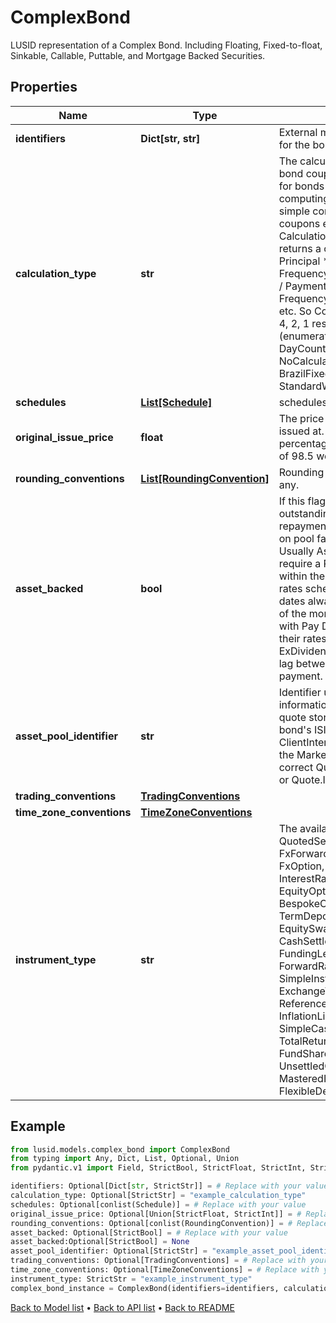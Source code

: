 # ComplexBond

LUSID representation of a Complex Bond.  Including Floating, Fixed-to-float, Sinkable, Callable, Puttable, and Mortgage Backed Securities.
## Properties
Name | Type | Description | Notes
------------ | ------------- | ------------- | -------------
**identifiers** | **Dict[str, str]** | External market codes and identifiers for the bond, e.g. ISIN. | [optional] 
**calculation_type** | **str** | The calculation type applied to the bond coupon amount. This is required for bonds that have a particular type of computing the period coupon, such as simple compounding,  irregular coupons etc.  The default CalculationType is &#x60;Standard&#x60;, which returns a coupon amount equal to Principal * Coupon Rate / Coupon Frequency. Coupon Frequency is 12M / Payment Frequency.  Payment Frequency can be 1M, 3M, 6M, 12M etc. So Coupon Frequency can be 12, 4, 2, 1 respectively.    Supported string (enumeration) values are: [Standard, DayCountCoupon, NoCalculationFloater, BrazilFixedCoupon, StandardWithCappedAccruedInterest]. | [optional] 
**schedules** | [**List[Schedule]**](Schedule.md) | schedules. | [optional] 
**original_issue_price** | **float** | The price the complex bond was issued at. This is to be entered as a percentage of par, for example a value of 98.5 would represent 98.5%. | [optional] 
**rounding_conventions** | [**List[RoundingConvention]**](RoundingConvention.md) | Rounding conventions for analytics, if any. | [optional] 
**asset_backed** | **bool** | If this flag is set to true, then the outstanding notional and principal repayments will be calculated based  on pool factors in the quote store. Usually AssetBacked bonds also require a RollConvention setting of   within the FlowConventions any given rates schedule (to ensure payment dates always happen on the same day  of the month) and US Agency MBSs with Pay Delay features also require their rates schedules to include an  ExDividendConfiguration to drive the lag between interest accrual and payment. | [optional] 
**asset_pool_identifier** | **str** | Identifier used to retrieve pool factor information about this bond from the quote store. This is typically  the bond&#39;s ISIN, but can also be ClientInternal. Please ensure you align the MarketDataKeyRule with the  correct Quote (Quote.ClientInternal.* or Quote.Isin.*) | [optional] 
**trading_conventions** | [**TradingConventions**](TradingConventions.md) |  | [optional] 
**time_zone_conventions** | [**TimeZoneConventions**](TimeZoneConventions.md) |  | [optional] 
**instrument_type** | **str** | The available values are: QuotedSecurity, InterestRateSwap, FxForward, Future, ExoticInstrument, FxOption, CreditDefaultSwap, InterestRateSwaption, Bond, EquityOption, FixedLeg, FloatingLeg, BespokeCashFlowsLeg, Unknown, TermDeposit, ContractForDifference, EquitySwap, CashPerpetual, CapFloor, CashSettled, CdsIndex, Basket, FundingLeg, FxSwap, ForwardRateAgreement, SimpleInstrument, Repo, Equity, ExchangeTradedOption, ReferenceInstrument, ComplexBond, InflationLinkedBond, InflationSwap, SimpleCashFlowLoan, TotalReturnSwap, InflationLeg, FundShareClass, FlexibleLoan, UnsettledCash, Cash, MasteredInstrument, LoanFacility, FlexibleDeposit | 
## Example

```python
from lusid.models.complex_bond import ComplexBond
from typing import Any, Dict, List, Optional, Union
from pydantic.v1 import Field, StrictBool, StrictFloat, StrictInt, StrictStr, conlist, constr, validator

identifiers: Optional[Dict[str, StrictStr]] = # Replace with your value
calculation_type: Optional[StrictStr] = "example_calculation_type"
schedules: Optional[conlist(Schedule)] = # Replace with your value
original_issue_price: Optional[Union[StrictFloat, StrictInt]] = # Replace with your value
rounding_conventions: Optional[conlist(RoundingConvention)] = # Replace with your value
asset_backed: Optional[StrictBool] = # Replace with your value
asset_backed:Optional[StrictBool] = None
asset_pool_identifier: Optional[StrictStr] = "example_asset_pool_identifier"
trading_conventions: Optional[TradingConventions] = # Replace with your value
time_zone_conventions: Optional[TimeZoneConventions] = # Replace with your value
instrument_type: StrictStr = "example_instrument_type"
complex_bond_instance = ComplexBond(identifiers=identifiers, calculation_type=calculation_type, schedules=schedules, original_issue_price=original_issue_price, rounding_conventions=rounding_conventions, asset_backed=asset_backed, asset_pool_identifier=asset_pool_identifier, trading_conventions=trading_conventions, time_zone_conventions=time_zone_conventions, instrument_type=instrument_type)

```

[Back to Model list](../README.md#documentation-for-models) &#8226; [Back to API list](../README.md#documentation-for-api-endpoints) &#8226; [Back to README](../README.md)

